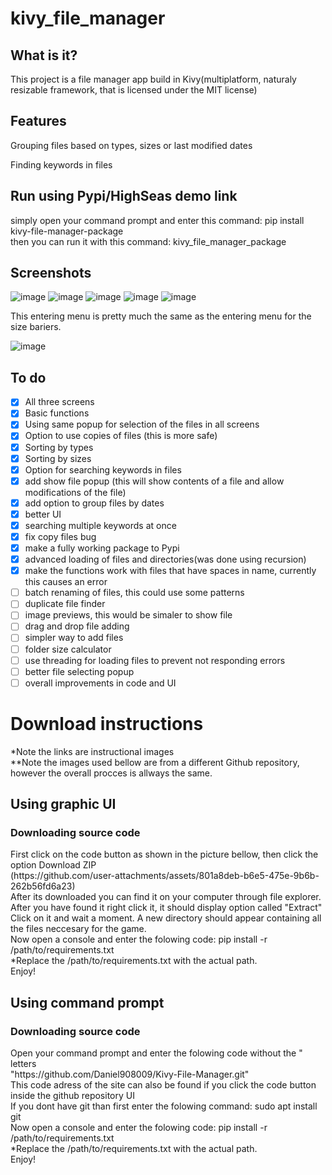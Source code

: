 # kivy_file_manager
## What is it?
<p>This project is a file manager app build in Kivy(multiplatform, naturaly resizable framework, that is licensed under the MIT license)</p>

## Features
<p>Grouping files based on types, sizes or last modified dates</p>
<p>Finding keywords in files</p>

## Run using Pypi/HighSeas demo link
simply open your command prompt and enter this command: pip install kivy-file-manager-package <br>
then you can run it with this command: kivy_file_manager_package

## Screenshots
![image](https://github.com/user-attachments/assets/b7b29d09-e19b-4976-8ea1-e6286194886e)
![image](https://github.com/user-attachments/assets/4b60bf78-ba88-4dd2-9648-83cc37e27624)
![image](https://github.com/user-attachments/assets/eee81a0f-ed1b-47d6-980d-4f3f69977016)
![image](https://github.com/user-attachments/assets/7a2ad866-61d0-493c-b291-d52d76c3d557)
![image](https://github.com/user-attachments/assets/b60b937d-6e3a-4366-988c-5f1be133673e)
<p>This entering menu is pretty much the same as the entering menu for the size bariers.</p>

![image](https://github.com/user-attachments/assets/33ca566a-6fec-458b-8ce8-ae13f7a484e7)


## To do
- [X] All three screens<br>
- [X] Basic functions<br>
- [X] Using same popup for selection of the files in all screens<br>
- [X] Option to use copies of files (this is more safe)<br>
- [X] Sorting by types<br>
- [X] Sorting by sizes<br>
- [X] Option for searching keywords in files<br>
- [X] add show file popup (this will show contents of a file and allow modifications of the file) <br>
- [X] add option to group files by dates<br>
- [X] better UI<br>
- [X] searching multiple keywords at once<br>
- [X] fix copy files bug<br>
- [X] make a fully working package to Pypi<br>
- [X] advanced loading of files and directories(was done using recursion)<br>
- [X] make the functions work with files that have spaces in name, currently this causes an error <br>
- [ ] batch renaming of files, this could use some patterns <br>
- [ ] duplicate file finder <br>
- [ ] image previews, this would be simaler to show file <br>
- [ ] drag and drop file adding <br>
- [ ] simpler way to add files <br>
- [ ] folder size calculator <br>
- [ ] use threading for loading files to prevent not responding errors <br>
- [ ] better file selecting popup <br>
- [ ] overall improvements in code and UI <br>
<h1>Download instructions</h1>
*Note the links are instructional images <br>
**Note the images used bellow are from a different Github repository, however the overall procces is allways the same. <br>
<h2>Using graphic UI</h2>
<h3>Downloading source code </h3>
First click on the code button as shown in the picture bellow, then click the option Download ZIP <br>
(https://github.com/user-attachments/assets/801a8deb-b6e5-475e-9b6b-262b56fd6a23) <br>
After its downloaded you can find it on your computer through file explorer. After you have found it right click it, it should display option called "Extract" <br>
Click on it and wait a moment. A new directory should appear containing all the files neccesary for the game.<br>
Now open a console and enter the folowing code: pip install -r /path/to/requirements.txt <br>
*Replace the /path/to/requirements.txt with the actual path. <br>
Enjoy! <br>
<h2>Using command prompt</h2>
<h3>Downloading source code </h3>
Open your command prompt and enter the folowing code without the " letters <br>
"https://github.com/Daniel908009/Kivy-File-Manager.git" <br>
This code adress of the site can also be found if you click the code button inside the github repository UI <br>
If you dont have git than first enter the folowing command: sudo apt install git <br>
Now open a console and enter the folowing code: pip install -r /path/to/requirements.txt <br>
*Replace the /path/to/requirements.txt with the actual path. <br>
Enjoy! <br>
